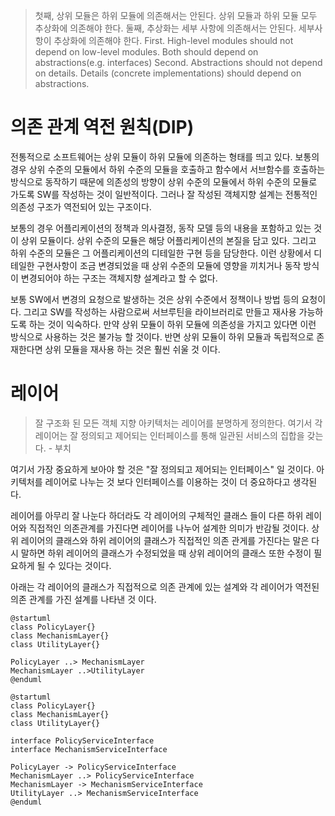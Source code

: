 > 첫째, 상위 모듈은 하위 모듈에 의존해서는 안된다. 상위 모듈과 하위 모듈 모두 추상화에 의존해야 한다.
> 둘째, 추상화는 세부 사항에 의존해서는 안된다. 세부사항이 추상화에 의존해야 한다.
> First. High-level modules should not depend on low-level modules. Both should depend on abstractions(e.g. interfaces)
> Second. Abstractions should not depend on details. Details (concrete implementations) should depend on abstractions.

# 의존 관계 역전 원칙(DIP)

전통적으로 소프트웨어는 상위 모듈이 하위 모듈에 의존하는 형태를 띄고 있다. 보통의 경우 상위 수준의 모듈에서 하위 수준의 모듈을 호출하고 함수에서 서브함수를 호출하는 방식으로 동작하기 때문에 의존성의 방향이 상위 수준의 모듈에서 하위 수준의 모듈로 가도록 SW를 작성하는 것이 일반적이다. 그러나 잘 작성된 객체지향 설계는 전통적인 의존성 구조가 역전되어 있는 구조이다.

보통의 경우 어플리케이션의 정책과 의사결정, 동작 모델 등의 내용을 포함하고 있는 것이 상위 모듈이다. 상위 수준의 모듈은 해당 어플리케이션의 본질을 담고 있다. 그리고 하위 수준의 모듈은 그 어플리케이션의 디테일한 구현 등을 담당한다. 이런 상황에서 디테일한 구현사항이 조금 변경되었을 때 상위 수준의 모듈에 영향을 끼치거나 동작 방식이 변경되어야 하는 구조는 객체지향 설계라고 할 수 없다.

보통 SW에서 변경의 요청으로 발생하는 것은 상위 수준에서 정책이나 방법 등의 요청이다. 그리고 SW를 작성하는 사람으로써 서브루틴을 라이브러리로 만들고 재사용 가능하도록 하는 것이 익숙하다. 만약 상위 모듈이 하위 모듈에 의존성을 가지고 있다면 이런 방식으로 사용하는 것은 불가능 할 것이다. 반면 상위 모듈이 하위 모듈과 독립적으로 존재한다면 상위 모듈을 재사용 하는 것은 훨씬 쉬울 것 이다.

# 레이어

> 잘 구조화 된 모든 객체 지향 아키텍처는 레이어를 분명하게 정의한다. 여기서 각 레이어는 잘 정의되고 제어되는 인터페이스를 통해 일관된 서비스의 집합을 갖는다. - 부치

여기서 가장 중요하게 보아야 할 것은 "잘 정의되고 제어되는 인터페이스" 일 것이다. 아키텍처를 레이어로 나누는 것 보다 인터페이스를 이용하는 것이 더 중요하다고 생각된다.

레이어를 아무리 잘 나눈다 하더라도 각 레이어의 구체적인 클래스 들이 다른 하위 레이어와 직접적인 의존관계를 가진다면 레이어를 나누어 설계한 의미가 반감될 것이다. 상위 레이어의 클래스와 하위 레이어의 클래스가 직접적인 의존 관게를 가진다는 말은 다시 말하면 하위 레이어의 클래스가 수정되었을 때 상위 레이어의 클래스 또한 수정이 필요하게 될 수 있다는 것이다.

아래는 각 레이어의 클래스가 직접적으로 의존 관계에 있는 설계와 각 레이어가 역전된 의존 관계를 가진 설계를 나타낸 것 이다.

```uml
@startuml
class PolicyLayer{}
class MechanismLayer{}
class UtilityLayer{}

PolicyLayer ..> MechanismLayer
MechanismLayer ..>UtilityLayer
@enduml
```

```uml
@startuml
class PolicyLayer{}
class MechanismLayer{}
class UtilityLayer{}

interface PolicyServiceInterface
interface MechanismServiceInterface

PolicyLayer -> PolicyServiceInterface
MechanismLayer ..> PolicyServiceInterface
MechanismLayer -> MechanismServiceInterface
UtilityLayer ..> MechanismServiceInterface
@enduml
```
